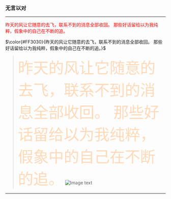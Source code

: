 ### 无言以对

---


<span style="color:red;">昨天的风让它随意的去飞，联系不到的消息全部收回。
                                                                               那些好话留给以为我纯粹，假象中的自己在不断的追。</span>


$\color{#FF3030}{昨天的风让它随意的去飞，联系不到的消息全部收回。
                                                      那些好话留给以为我纯粹，假象中的自己在不断的追。}$

> <font color=#FFDAB9 size=8 face="黑体">昨天的风让它随意的去飞，联系不到的消息全部收回。
                                     那些好话留给以为我纯粹，假象中的自己在不断的追。</font>
![Image text](https://wx4.sinaimg.cn/mw690/005Fhb93gy1gcy96mkwkxj30n00h9dgp.jpg)
---


 

 
